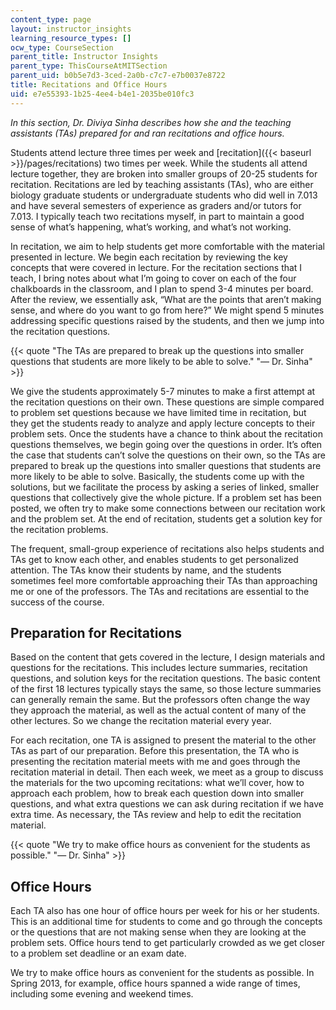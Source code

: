 ```yaml
---
content_type: page
layout: instructor_insights
learning_resource_types: []
ocw_type: CourseSection
parent_title: Instructor Insights
parent_type: ThisCourseAtMITSection
parent_uid: b0b5e7d3-3ced-2a0b-c7c7-e7b0037e8722
title: Recitations and Office Hours
uid: e7e55393-1b25-4ee4-b4e1-2035be010fc3
---
```


_In this section, Dr. Diviya Sinha describes how she and the teaching assistants (TAs) prepared for and ran recitations and office hours._

Students attend lecture three times per week and [recitation]({{< baseurl >}}/pages/recitations) two times per week. While the students all attend lecture together, they are broken into smaller groups of 20-25 students for recitation. Recitations are led by teaching assistants (TAs), who are either biology graduate students or undergraduate students who did well in 7.013 and have several semesters of experience as graders and/or tutors for 7.013. I typically teach two recitations myself, in part to maintain a good sense of what’s happening, what’s working, and what’s not working.

In recitation, we aim to help students get more comfortable with the material presented in lecture. We begin each recitation by reviewing the key concepts that were covered in lecture. For the recitation sections that I teach, I bring notes about what I’m going to cover on each of the four chalkboards in the classroom, and I plan to spend 3-4 minutes per board. After the review, we essentially ask, “What are the points that aren’t making sense, and where do you want to go from here?” We might spend 5 minutes addressing specific questions raised by the students, and then we jump into the recitation questions.

{{< quote "The TAs are prepared to break up the questions into smaller questions that students are more likely to be able to solve." "— Dr. Sinha" >}}

We give the students approximately 5-7 minutes to make a first attempt at the recitation questions on their own. These questions are simple compared to problem set questions because we have limited time in recitation, but they get the students ready to analyze and apply lecture concepts to their problem sets. Once the students have a chance to think about the recitation questions themselves, we begin going over the questions in order. It’s often the case that students can’t solve the questions on their own, so the TAs are prepared to break up the questions into smaller questions that students are more likely to be able to solve. Basically, the students come up with the solutions, but we facilitate the process by asking a series of linked, smaller questions that collectively give the whole picture. If a problem set has been posted, we often try to make some connections between our recitation work and the problem set. At the end of recitation, students get a solution key for the recitation problems.

The frequent, small-group experience of recitations also helps students and TAs get to know each other, and enables students to get personalized attention. The TAs know their students by name, and the students sometimes feel more comfortable approaching their TAs than approaching me or one of the professors. The TAs and recitations are essential to the success of the course.

Preparation for Recitations
---------------------------

Based on the content that gets covered in the lecture, I design materials and questions for the recitations. This includes lecture summaries, recitation questions, and solution keys for the recitation questions. The basic content of the first 18 lectures typically stays the same, so those lecture summaries can generally remain the same. But the professors often change the way they approach the material, as well as the actual content of many of the other lectures. So we change the recitation material every year.

For each recitation, one TA is assigned to present the material to the other TAs as part of our preparation. Before this presentation, the TA who is presenting the recitation material meets with me and goes through the recitation material in detail. Then each week, we meet as a group to discuss the materials for the two upcoming recitations: what we’ll cover, how to approach each problem, how to break each question down into smaller questions, and what extra questions we can ask during recitation if we have extra time. As necessary, the TAs review and help to edit the recitation material.

{{< quote "We try to make office hours as convenient for the students as possible." "— Dr. Sinha" >}}

Office Hours
------------

Each TA also has one hour of office hours per week for his or her students. This is an additional time for students to come and go through the concepts or the questions that are not making sense when they are looking at the problem sets. Office hours tend to get particularly crowded as we get closer to a problem set deadline or an exam date.

We try to make office hours as convenient for the students as possible. In Spring 2013, for example, office hours spanned a wide range of times, including some evening and weekend times.